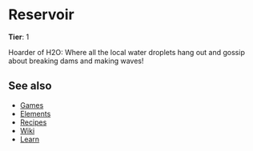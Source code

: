 # Reservoir

**Tier**: 1

Hoarder of H2O: Where all the local water droplets hang out and gossip about breaking dams and making waves!

## See also

* [Games](/wiki/games)
* [Elements](/wiki/elements)
* [Recipes](/wiki/recipes)
* [Wiki](/wiki/index)
* [Learn](/learn/index)